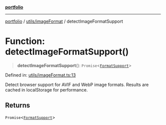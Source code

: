 [**portfolio**](../../../README.md)

***

[portfolio](../../../modules.md) / [utils/imageFormat](../README.md) / detectImageFormatSupport

# Function: detectImageFormatSupport()

> **detectImageFormatSupport**(): `Promise`\<[`FormatSupport`](../interfaces/FormatSupport.md)\>

Defined in: [utils/imageFormat.ts:13](https://github.com/tnorlund/Portfolio/blob/9641e1d9d3137d0e5e68571e3b9c8af7666d753e/portfolio/utils/imageFormat.ts#L13)

Detect browser support for AVIF and WebP image formats.
Results are cached in localStorage for performance.

## Returns

`Promise`\<[`FormatSupport`](../interfaces/FormatSupport.md)\>
